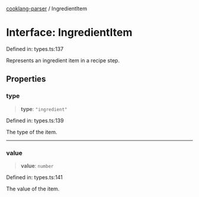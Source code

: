 [cooklang-parser](../globals.md) / IngredientItem

# Interface: IngredientItem

Defined in: types.ts:137

Represents an ingredient item in a recipe step.

## Properties

### type

> **type**: `"ingredient"`

Defined in: types.ts:139

The type of the item.

***

### value

> **value**: `number`

Defined in: types.ts:141

The value of the item.
